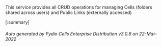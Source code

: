 






This service provides all CRUD operations for managing Cells (folders shared across users) and Public Links (externally accessed)

[:summary]

###### Auto generated by Pydio Cells Enterprise Distribution v3.0.6 on 22-Mar-2022
